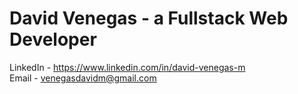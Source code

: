 # David Venegas - a Fullstack Web Developer

LinkedIn - https://www.linkedin.com/in/david-venegas-m
<br>
Email - venegasdavidm@gmail.com
